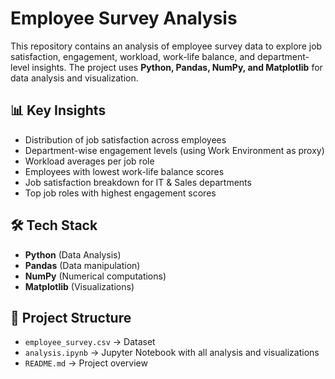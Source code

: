 # Employee Survey Analysis  

This repository contains an analysis of employee survey data to explore job satisfaction, engagement, workload, work-life balance, and department-level insights. The project uses **Python, Pandas, NumPy, and Matplotlib** for data analysis and visualization.  

## 📊 Key Insights  
- Distribution of job satisfaction across employees  
- Department-wise engagement levels (using Work Environment as proxy)  
- Workload averages per job role  
- Employees with lowest work-life balance scores  
- Job satisfaction breakdown for IT & Sales departments  
- Top job roles with highest engagement scores  

## 🛠️ Tech Stack  
- **Python** (Data Analysis)  
- **Pandas** (Data manipulation)  
- **NumPy** (Numerical computations)  
- **Matplotlib** (Visualizations)  

## 📂 Project Structure  
- `employee_survey.csv` → Dataset  
- `analysis.ipynb` → Jupyter Notebook with all analysis and visualizations  
- `README.md` → Project overview  



